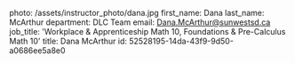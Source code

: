 photo: /assets/instructor_photo/dana.jpg
first_name: Dana
last_name: McArthur
department: DLC Team
email: Dana.McArthur@sunwestsd.ca
job_title: 'Workplace & Apprenticeship Math 10, Foundations & Pre-Calculus Math 10'
title: Dana McArthur
id: 52528195-14da-43f9-9d50-a0686ee5a8e0
